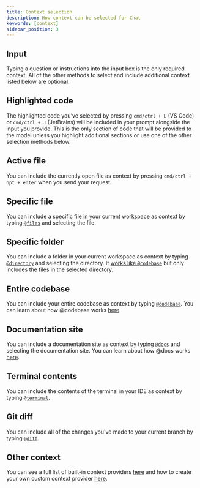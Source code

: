 ```yaml
---
title: Context selection
description: How context can be selected for Chat
keywords: [context]
sidebar_position: 3
---
```


## Input

Typing a question or instructions into the input box is the only required context. All of the other methods to select and include additional context listed below are optional.

## Highlighted code

The highlighted code you’ve selected by pressing `cmd/ctrl + L` (VS Code) or `cmd/ctrl + J` (JetBrains) will be included in your prompt alongside the input you provide. This is the only section of code that will be provided to the model unless you highlight additional sections or use one of the other selection methods below.

## Active file

You can include the currently open file as context by pressing `cmd/ctrl + opt + enter` when you send your request.

## Specific file

You can include a specific file in your current workspace as context by typing [`@files`](../customize/context-providers.md#files) and selecting the file.

## Specific folder

You can include a folder in your current workspace as context by typing [`@directory`](../customize/context-providers.md#folders) and selecting the directory. It [works like `@codebase`](../customize/deep-dives/codebase.md) but only includes the files in the selected directory.

## Entire codebase

You can include your entire codebase as context by typing [`@codebase`](../customize/context-providers.md#codebase-retrieval). You can learn about how @codebase works [here](../customize/deep-dives/codebase.md).

## Documentation site

You can include a documentation site as context by typing [`@docs`](../customize/context-providers.md#documentation) and selecting the documentation site. You can learn about how @docs works [here](../customize/deep-dives/docs.md).

## Terminal contents

You can include the contents of the terminal in your IDE as context by typing [`@terminal`](../customize/context-providers.md#terminal).

## Git diff

You can include all of the changes you've made to your current branch by typing [`@diff`](../customize/context-providers.md#git-diff).

## Other context

You can see a full list of built-in context providers [here](../customize/context-providers.md) and how to create your own custom context provider [here](../customize/tutorials/build-your-own-context-provider.md).
